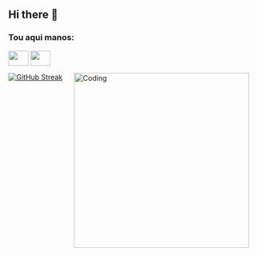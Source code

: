 ## Hi there 👋

<h3 align="left">Tou aqui manos:</h3>
<p align="left">
<a href="https://twitter.com/RagingEagle_" target="_blank"><img align="center" src="https://cdn.jsdelivr.net/npm/simple-icons@3.0.1/icons/twitter.svg" alt="" height="30" width="40" /></a>
<a href="https://www.instagram.com/carlosmsoares1904/" target="_blank"><img align="center" src="https://cdn.jsdelivr.net/npm/simple-icons@3.0.1/icons/instagram.svg" alt="" height="30" width="40" /></a>
</p>

<div style="display: flex; align-items: flex-start;">
    <a href="https://git.io/streak-stats" style="margin-right: 20px;">
        <img src="https://github-readme-streak-stats.herokuapp.com?user=Carlaom22&theme=aura&locale=pt_BR&date_format=j%20M%5B%20Y%5D&mode=weekly" alt="GitHub Streak" />
    </a>
    <img align="right" style="position: relative; top: 0;" alt="Coding" width="350" src="https://media3.giphy.com/media/v1.Y2lkPTc5MGI3NjExdGkwYjVpY2RtYzZyeXVwMTNmc3k4NzM1NW85Z2kxc3Q2dXlqOG90MCZlcD12MV9pbnRlcm5hbF9naWZfYnlfaWQmY3Q9Zw/5hBKE9dqWDXI6ofByg/giphy.gif">
</div>
